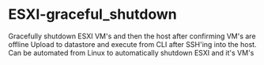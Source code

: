 # ESXI-graceful_shutdown
Gracefully shutdown ESXI VM's and then the host after confirming VM's are offline
Upload to datastore and execute from CLI after SSH'ing into the host.
Can be automated from Linux to automatically shutdown ESXI and it's VM's
